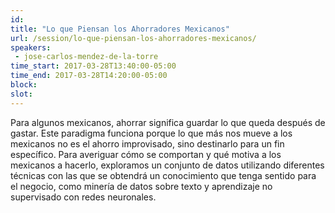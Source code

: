 ```yaml
---
id: 
title: "Lo que Piensan los Ahorradores Mexicanos"
url: /session/lo-que-piensan-los-ahorradores-mexicanos/
speakers:
 - jose-carlos-mendez-de-la-torre
time_start: 2017-03-28T13:40:00-05:00
time_end: 2017-03-28T14:20:00-05:00
block: 
slot: 
---
```


Para algunos mexicanos, ahorrar significa guardar lo que queda después de gastar. Este paradigma funciona porque lo que más nos mueve a los mexicanos no es el ahorro improvisado, sino destinarlo para un fin específico. Para averiguar cómo se comportan y qué motiva a los mexicanos a hacerlo, exploramos un conjunto de datos utilizando diferentes técnicas con las que se obtendrá un conocimiento que tenga sentido para el negocio, como minería de datos sobre texto y aprendizaje no supervisado con redes neuronales.